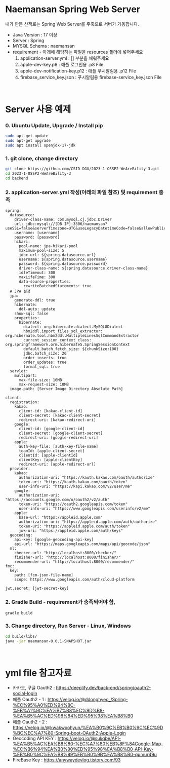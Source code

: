 # Naemansan Spring Web Server

내가 만든 산책로는 Spring Web Server를 주축으로 서버가 가동합니다. <br>

-   Java Version : 17 이상
-   Server : Spring
-   MYSQL Schema : naemansan
-   requirement - 아래에 해당하는 파일을 resources 폴더에 넣어주세요
    1. application-server.yml : [] 부분을 채워주세요
    2. apple-dev-key.p8 : 애플 로그인용 .p8 File
    3. apple-dev-notification-key.p12 : 애플 푸시알림용 .p12 File
    4. firebase_service_key.json : 푸시알림용 firebase-service_key.json File

<br>

# Server 사용 예제

### 0. Ubuntu Update, Upgrade / Install pip

```sh
sudo apt-get update
sudo apt-get upgrade
sudo apt install openjdk-17-jdk
```

### 1. git clone, change directory

```sh
git clone https://github.com/CSID-DGU/2023-1-OSSP2-WeAreBility-3.git
cd 2023-1-OSSP2-WeAreBility-3
cd backend
```

### 2. application-server.yml 작성(아래의 파일 참조) 및 requirement 충족

```
spring:
  datasource:
    driver-class-name: com.mysql.cj.jdbc.Driver
    url: jdbc:mysql://[DB IP]:3306/naemansan?useSSL=false&serverTimezone=UTC&useLegacyDatetimeCode=false&allowPublicKeyRetrieval=true
    username: [username]
    password: [password]
    hikari:
      pool-name: jpa-hikari-pool
      maximum-pool-size: 5
      jdbc-url: ${spring.datasource.url}
      username: ${spring.datasource.username}
      password: ${spring.datasource.password}
      driver-class-name: ${spring.datasource.driver-class-name}
      idleTimeout: 300
      maxLifeTime: 300
      data-source-properties:
        rewriteBatchedStatements: true
  # JPA 설정
  jpa:
    generate-ddl: true
    hibernate:
      ddl-auto: update
    show-sql: false
    properties:
      hibernate:
        dialect: org.hibernate.dialect.MySQL8Dialect
        hbm2ddl.import_files_sql_extractor: org.hibernate.tool.hbm2ddl.MultipleLinesSqlCommandExtractor
        current_session_context_class: org.springframework.orm.hibernate5.SpringSessionContext
        default_batch_fetch_size: ${chunkSize:100}
        jdbc.batch_size: 20
        order_inserts: true
        order_updates: true
        format_sql: true
  servlet:
    multipart:
      max-file-size: 10MB
      max-request-size: 10MB
  image.path: [Server Image Directory Absolute Path]

client:
  registration:
    kakao:
      client-id: [kakao-client-id]
      client-secret: [kakao-client-secret]
      redirect-uri: [kakao-redirect-uri]
    google:
      client-id: [google-client-id]
      client-secret: [google-client-secret]
      redirect-uri: [google-redirect-uri]
    apple:
      auth-key-file: [auth-key-file-name]
      teamId: [apple-client-secret]
      clientId: [apple-clientId]
      clientKey: [apple-clientKey]
      redirect-uri: [apple-redirect-url]
  provider:
    kakao:
      authorization-uri: "https://kauth.kakao.com/oauth/authorize"
      token-uri: "https://kauth.kakao.com/oauth/token"
      user-info-uri: "https://kapi.kakao.com/v2/user/me"
    google:
      authorization-uri: "https://accounts.google.com/o/oauth2/v2/auth"
      token-uri: "https://oauth2.googleapis.com/token"
      user-info-uri: "https://www.googleapis.com/userinfo/v2/me"
    apple:
      base-url: "https://appleid.apple.com"
      authorization-uri: "https://appleid.apple.com/auth/authorize"
      token-uri: "https://appleid.apple.com/auth/token"
      jwk-uri: "https://appleid.apple.com/auth/keys"
  geocoding:
    api-key: [google-geocoding-api-key]
    api-url: "https://maps.googleapis.com/maps/api/geocode/json"
  ml:
    checker-url: "http://localhost:8000/checker/"
    finisher-url: "http://localhost:8000/finisher/"
    recommender-url: "http://localhost:8000/recommender/"
fmc:
  key:
    path: [fcm-json-file-name]
    scope: https://www.googleapis.com/auth/cloud-platform

jwt.secret: [jwt-secret-key]
```

### 2. Gradle Build - requirement가 충족되어야 함,

```sh
gradle build
```

### 3. Change directory, Run Server - Linux, Windows

```sh
cd build/libs/
java -jar naemansan-0.0.1-SNAPSHOT.jar
```

<br>

# yml file 참고자료

-   카카오, 구글 Oauth2 : https://deeplify.dev/back-end/spring/oauth2-social-login
-   애플 Oauth2 - 1 : https://velog.io/@ddonghyeo_/Spring-%EC%95%A0%ED%94%8C-%EB%A1%9C%EA%B7%B8%EC%9D%B8-%EA%B5%AC%ED%98%84%ED%95%98%EA%B8%B0
-   애플 Oauth2 - 2 : https://velog.io/@kwakwoohyun/%EA%B0%9C%EB%B0%9C%EC%9D%BC%EC%A7%80-Spring-boot-OAuth2-Apple-Login
-   Geocoding API KEY : https://velog.io/@sukqbe/API-%EA%B5%AC%EA%B8%80-%EC%A7%80%EB%8F%84Google-Map-%EC%B6%94%EA%B0%80%ED%95%98%EA%B8%B0-API-Key-%EB%B0%9C%EA%B8%89%EB%B0%9B%EA%B8%B0-qumur49u
-   FireBase Key : https://anywaydevlog.tistory.com/93
